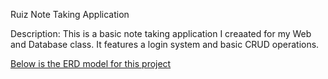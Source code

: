 Ruiz Note Taking Application

Description: This is a basic note taking application I creaated for my Web and Database class. It features a login system
and basic CRUD operations.

[Below is the ERD model for this project](/public/images/ERD_Model.png "ERD Model")
